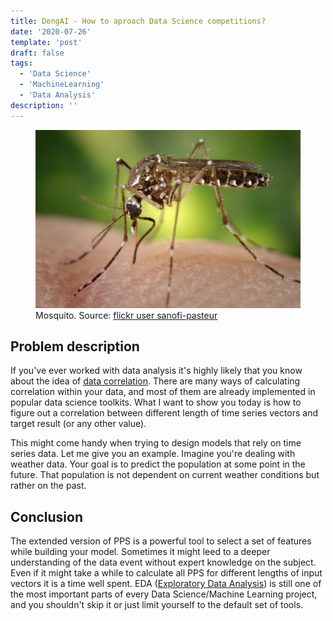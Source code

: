 ```yaml
---
title: DengAI - How to aproach Data Science competitions?
date: '2020-07-26'
template: 'post'
draft: false
tags:
  - 'Data Science'
  - 'MachineLearning'
  - 'Data Analysis'
description: ''
---
```


<figure class="image">
  <img src="./main.jpg" alt="ELM-AE">
  <figcaption>Mosquito. Source: <a href="https://www.flickr.com/photos/sanofi-pasteur/5284040324/in/photolist-93W66w-arV2fF-3p8QNh-cnF7KE-cnF7Mj-cnF8a7-3p8RvU-cnF88u-cnF7Nu-arXFfy-cnF7J7-arXFto-arXDno-cnF7Hb-rwLX9d-cnF7UC-yM76y7-cnF7Ps-cnF85Q-cnF84G-cnF7TE-9wSDw-e4U78V-qRQpJa-e8GxDY-d4YEBA-d4YEwu-e8AVyt-e8GoTN-cnF873-4Gq9Y9-cnFty3-cnF7SQ-c3urbq-cnF7RY-qRJm2d-cnF7VL-62BwyV-qRJj2S-r9i7QB-r99a5k-62Bwt8-c3urhL-c3urd5-5xe7XE-pNRXZp-qRSbMx-pocK57-5xe13J-cnF7XY" target="_blank">flickr user sanofi-pasteur</a></figcaption>
</figure>

## Problem description

If you've ever worked with data analysis it's highly likely that you know about the idea of [data correlation](https://en.wikipedia.org/wiki/Correlation_and_dependence). There are many ways of calculating correlation within your data, and most of them are already implemented in popular data science toolkits. What I want to show you today is how to figure out a correlation between different length of time series vectors and target result (or any other value).

This might come handy when trying to design models that rely on time series data. Let me give you an example. Imagine you're dealing with weather data. Your goal is to predict the population at some point in the future. That population is not dependent on current weather conditions but rather on the past.

## Conclusion

The extended version of PPS is a powerful tool to select a set of features while building your model. Sometimes it might leed to a deeper understanding of the data event without expert knowledge on the subject. Even if it might take a while to calculate all PPS for different lengths of input vectors it is a time well spent. EDA ([Exploratory Data Analysis](https://en.wikipedia.org/wiki/Exploratory_data_analysis)) is still one of the most important parts of every Data Science/Machine Learning project, and you shouldn't skip it or just limit yourself to the default set of tools.